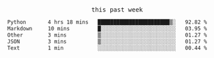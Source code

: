 

<p align="center"><samp>this past week</samp></p>
<!--START_SECTION:waka-->

```txt
Python       4 hrs 18 mins   ███████████████████████▒░   92.82 %
Markdown     10 mins         █░░░░░░░░░░░░░░░░░░░░░░░░   03.95 %
Other        3 mins          ▒░░░░░░░░░░░░░░░░░░░░░░░░   01.27 %
JSON         3 mins          ▒░░░░░░░░░░░░░░░░░░░░░░░░   01.27 %
Text         1 min           ░░░░░░░░░░░░░░░░░░░░░░░░░   00.44 %
```

<!--END_SECTION:waka-->


